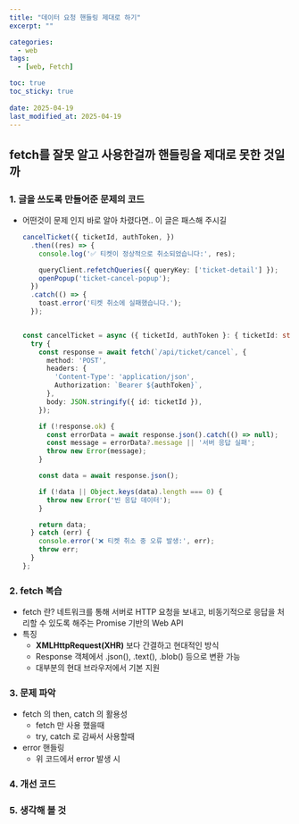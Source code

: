```yaml
---
title: "데이터 요청 핸들링 제대로 하기"
excerpt: ""

categories:
  - web
tags:
  - [web, Fetch]

toc: true
toc_sticky: true
 
date: 2025-04-19
last_modified_at: 2025-04-19
---
```


## fetch를 잘못 알고 사용한걸까 핸들링을 제대로 못한 것일까
### 1. 글을 쓰도록 만들어준 문제의 코드
- 어떤것이 문제 인지 바로 알아 차렸다면.. 이 글은 패스해 주시길
  ```ts
  cancelTicket({ ticketId, authToken, })
    .then((res) => {
      console.log('✅ 티켓이 정상적으로 취소되었습니다:', res);

      queryClient.refetchQueries({ queryKey: ['ticket-detail'] });
      openPopup('ticket-cancel-popup');
    })
    .catch(() => {
      toast.error('티켓 취소에 실패했습니다.');
    });


  const cancelTicket = async ({ ticketId, authToken }: { ticketId: string; authToken?: string; }) => {
    try {
      const response = await fetch(`/api/ticket/cancel`, {
        method: 'POST',
        headers: {
          'Content-Type': 'application/json',
          Authorization: `Bearer ${authToken}`,
        },
        body: JSON.stringify({ id: ticketId }),
      });

      if (!response.ok) {
        const errorData = await response.json().catch(() => null);
        const message = errorData?.message || '서버 응답 실패';
        throw new Error(message);
      }

      const data = await response.json();

      if (!data || Object.keys(data).length === 0) {
        throw new Error('빈 응답 데이터');
      }

      return data;
    } catch (err) {
      console.error('❌ 티켓 취소 중 오류 발생:', err);
      throw err;
    }
  };
  ```


### 2. fetch 복습
- fetch 란?
    네트워크를 통해 서버로 HTTP 요청을 보내고, 비동기적으로 응답을 처리할 수 있도록 해주는 Promise 기반의 Web API
- 특징
  - **XMLHttpRequest(XHR)** 보다 간결하고 현대적인 방식
  - Response 객체에서 .json(), .text(), .blob() 등으로 변환 가능
  - 대부분의 현대 브라우저에서 기본 지원


### 3. 문제 파악
- fetch 의 then, catch 의 활용성
  - fetch 만 사용 했을때
  - try, catch 로 감싸서 사용할때
- error 핸들링 
  - 위 코드에서 error 발생 시

### 4. 개선 코드

### 5. 생각해 볼 것